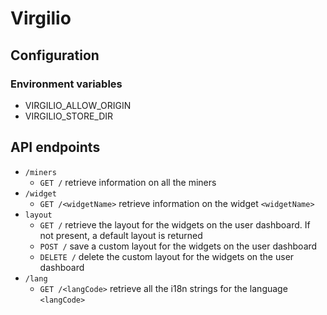 # Virgilio

## Configuration

### Environment variables

- VIRGILIO_ALLOW_ORIGIN
- VIRGILIO_STORE_DIR

## API endpoints

- `/miners`
  - `GET /` retrieve information on all the miners
- `/widget`
  - `GET /<widgetName>` retrieve information on the widget `<widgetName>`
- `layout`
  - `GET /` retrieve the layout for the widgets on the user dashboard. If not present, a default layout is returned
  - `POST /` save a custom layout for the widgets on the user dashboard
  - `DELETE /` delete the custom layout for the widgets on the user dashboard
- `/lang`
  - `GET /<langCode>` retrieve all the i18n strings for the language `<langCode>`

